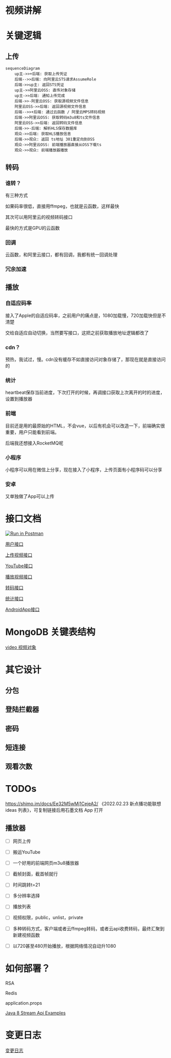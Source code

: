 # 视频讲解

# 关键逻辑

## 上传

```mermaid
sequenceDiagram
    up主->>+后端: 获取上传凭证
    后端-->>后端: 向阿里云STS请求AssumeRole
    后端->>up主: 返回STS凭证
    up主->>阿里云OSS: 直传对象存储
    up主->>后端: 通知上传完成
    后端->>-阿里云OSS: 获取源视频文件信息
    阿里云OSS->>后端: 返回源视频文件信息
    后端-->>+后端: 通过云函数 / 阿里云MPS转码视频
    后端->>阿里云OSS: 获取转码m3u8和ts文件信息
    阿里云OSS->>后端: 返回转码文件信息
    后端->>-后端: 解析HLS保存数据库
    观众->>后端: 获取HLS播放信息
    后端->>观众: 返回 ts地址 301重定向到OSS
    观众->>阿里云OSS: 前端播放器直接从OSS下载ts
    观众->>观众: 前端播放器播放
```







## 转码

### 谁转？

有三种方式

如果码率很低，直接用ffmpeg，也就是云函数，这样最快

其次可以用阿里云的视频转码接口

最快的方式是GPU的云函数

### 回调

云函数，和阿里云接口，都有回调，我都有统一回调处理

### 冗余加速



## 播放

### 自适应码率

接入了Apple的自适应码率，之前用户的痛点是，1080加载慢，720加载快但是不清楚

交给自适应自动切换，当然要写接口，这把之前获取播放地址逻辑都改了

### cdn？

预热，我试过，慢。cdn没有缓存不如直接访问对象存储了，那现在就是直接访问的

### 统计

heartbeat保存当前进度，下次打开的时候，再调接口获取上次离开的时的进度，设置到播放器

### 前端

目前还是用的最原始的HTML，不会vue，以后有机会可以改造一下，前端确实很重要，用户只能看到前端。

后端我还想接入RocketMQ呢

### 小程序

小程序可以用在微信上分享，现在接入了小程序，上传页面有小程序码可以分享

### 安卓

又单独做了App可以上传

# 接口文档

[![Run in Postman](https://run.pstmn.io/button.svg)](https://app.getpostman.com/run-collection/dced8657344813ee3fbc?action=collection%2Fimport)

[用户接口](docs/api/user/api-user.md)

[上传视频接口](docs/api/video/api-video.md)

[YouTube接口](docs/api/youtube/api-youtube.md)

[播放视频接口](docs/api/play/api-play.md)

[转码接口](docs/api/transcode/api-transcode.md)

[统计接口](docs/api/statistics/api-statistics.md)

[AndroidApp接口](docs/api/app/api-app.md)

# MongoDB 关键表结构

[video 视频对象](docs/mongodb/video.md)



# 其它设计

## 分包



## 登陆拦截器



## 密码



## 短连接

## 观看次数

# TODOs

https://shimo.im/docs/Ee32M5wMj1CejeA2/ 《2022.02.23 新点播功能联想 ideas 列表》，可复制链接后用石墨文档 App 打开

## 播放器

- [ ] 网页上传

- [ ] 搬运YouTube

- [ ] 一个好用的前端网页m3u8播放器

- [ ] 截帧封面，截首帧就行

- [ ] 时间跳转t=21

- [ ] 多分辨率选择

- [ ] 播放列表

- [ ] 视频权限，public，unlist，private

- [ ] 多种转码方式，客户端或者云ffmpeg转码，或者云api收费转码，最终汇聚到新建视频函数
- [ ] 以720甚至480开始播放，根据网络情况自动升1080



# 如何部署？

RSA

Redis

application.props

[Java 8 Stream Api Examples](docs/java8-stream-examples/java8-stream-examples.md)

# 变更日志
[变更日志](docs/changes/changes.md)